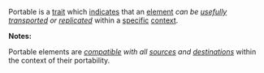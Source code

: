 Portable is a [trait](https://github.com/gcassel/Modular-Organization-Terminology/blob/master/terms/trait.md) which [indicates](https://github.com/gcassel/Modular-Organization-Terminology/blob/master/terms/indicate.md) that an [element](https://github.com/gcassel/Modular-Organization-Terminology/blob/master/terms/element.md) *can be [usefully](https://github.com/gcassel/Modular-Organization-Terminology/blob/master/terms/use.md) [transported](https://github.com/gcassel/Modular-Organization-Terminology/blob/master/terms/transport.md) or [replicated](https://github.com/gcassel/Modular-Organization-Terminology/blob/master/terms/replicate.md)* within a [specific](https://github.com/gcassel/Modular-Organization-Terminology/blob/master/terms/specific.md) [context](https://github.com/gcassel/Modular-Organization-Terminology/blob/master/terms/context.md).

**Notes:**  

Portable elements are *[compatible](https://github.com/gcassel/Modular-Organization-Terminology/blob/master/terms/compatible.md) with all [sources](https://github.com/gcassel/Modular-Organization-Terminology/blob/master/terms/source.md) and [destinations](https://github.com/gcassel/Modular-Organization-Terminology/blob/master/terms/destination.md)* within the context of their portability.

